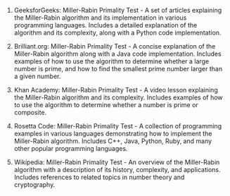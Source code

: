 

1. GeeksforGeeks: Miller-Rabin Primality Test - A set of articles explaining the Miller-Rabin algorithm and its implementation in various programming languages. Includes a detailed explanation of the algorithm and its complexity, along with a Python code implementation.

2. Brilliant.org: Miller-Rabin Primality Test - A concise explanation of the Miller-Rabin algorithm along with a Java code implementation. Includes examples of how to use the algorithm to determine whether a large number is prime, and how to find the smallest prime number larger than a given number.

3. Khan Academy: Miller-Rabin Primality Test - A video lesson explaining the Miller-Rabin algorithm and its complexity. Includes examples of how to use the algorithm to determine whether a number is prime or composite.

4. Rosetta Code: Miller-Rabin Primality Test - A collection of programming examples in various languages demonstrating how to implement the Miller-Rabin algorithm. Includes C++, Java, Python, Ruby, and many other popular programming languages.

5. Wikipedia: Miller-Rabin Primality Test - An overview of the Miller-Rabin algorithm with a description of its history, complexity, and applications. Includes references to related topics in number theory and cryptography.